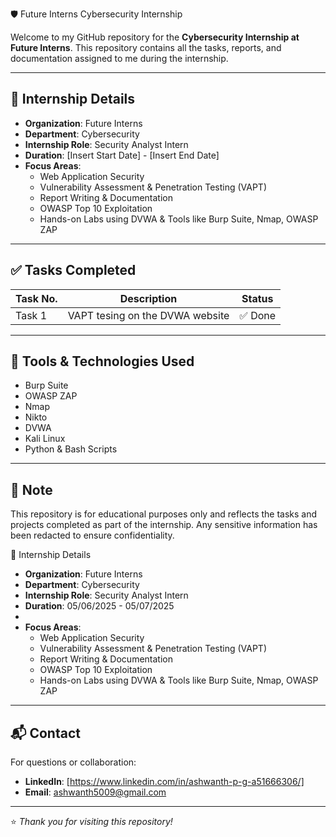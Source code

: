 🛡️ Future Interns Cybersecurity Internship

Welcome to my GitHub repository for the **Cybersecurity Internship at Future Interns**. This repository contains all the tasks, reports, and documentation assigned to me during the internship.

---

## 📌 Internship Details

- **Organization**: Future Interns  
- **Department**: Cybersecurity  
- **Internship Role**: Security Analyst Intern  
- **Duration**: [Insert Start Date] - [Insert End Date]  
- **Focus Areas**:  
  - Web Application Security  
  - Vulnerability Assessment & Penetration Testing (VAPT)  
  - Report Writing & Documentation  
  - OWASP Top 10 Exploitation  
  - Hands-on Labs using DVWA & Tools like Burp Suite, Nmap, OWASP ZAP  

---

## ✅ Tasks Completed

| Task No. | Description                                 | Status   |
|----------|---------------------------------------------|----------|
| Task 1   | VAPT tesing on the DVWA website             | ✅ Done  |

---

## 🧰 Tools & Technologies Used

- Burp Suite
- OWASP ZAP
- Nmap
- Nikto
- DVWA
- Kali Linux
- Python & Bash Scripts

---

## 📝 Note

This repository is for educational purposes only and reflects the tasks and projects completed as part of the internship. Any sensitive information has been redacted to ensure confidentiality.

📌 Internship Details

- **Organization**: Future Interns  
- **Department**: Cybersecurity  
- **Internship Role**: Security Analyst Intern  
- **Duration**: 05/06/2025 - 05/07/2025
- 
- **Focus Areas**:  
  - Web Application Security  
  - Vulnerability Assessment & Penetration Testing (VAPT)  
  - Report Writing & Documentation  
  - OWASP Top 10 Exploitation  
  - Hands-on Labs using DVWA & Tools like Burp Suite, Nmap, OWASP ZAP  

---

## 📬 Contact

For questions or collaboration:
- **LinkedIn**: [https://www.linkedin.com/in/ashwanth-p-g-a51666306/]
- **Email**: ashwanth5009@gmail.com

---

⭐ *Thank you for visiting this repository!*


